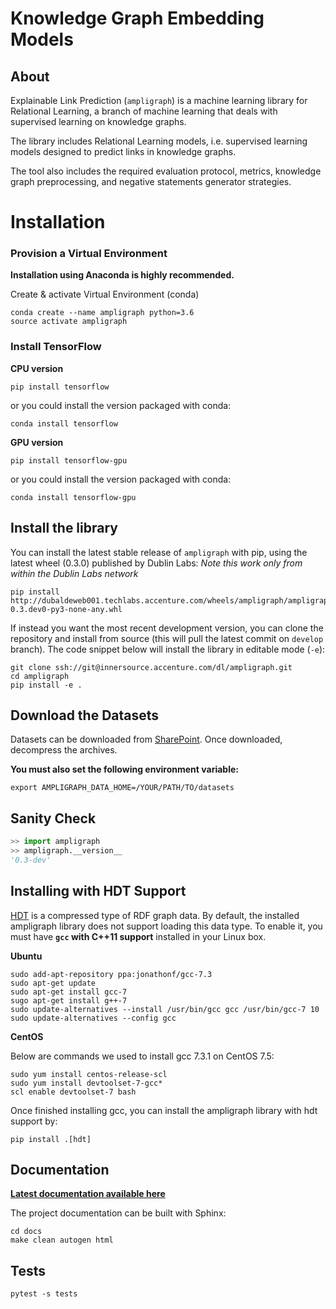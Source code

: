 # Knowledge Graph Embedding Models


## About

Explainable Link Prediction (`ampligraph`) is a machine learning library for Relational Learning, a branch of machine learning
that deals with supervised learning on knowledge graphs.

The library includes Relational Learning models, i.e. supervised learning models designed to predict
links in knowledge graphs.

The tool also includes the required evaluation protocol, metrics, knowledge graph preprocessing,
and negative statements generator strategies.


# Installation

### Provision a Virtual Environment

**Installation using Anaconda is highly recommended.**

Create & activate Virtual Environment (conda)

```
conda create --name ampligraph python=3.6
source activate ampligraph
```

### Install TensorFlow

**CPU version**

```
pip install tensorflow
```

or you could install the version packaged with conda:

```
conda install tensorflow
```

**GPU version**

```
pip install tensorflow-gpu
```

or you could install the version packaged with conda:

```
conda install tensorflow-gpu
```


## Install the library


You can install the latest stable release of `ampligraph` with pip, using the latest wheel (0.3.0) published by Dublin Labs:
*Note this work only from within the Dublin Labs network*

```
pip install http://dubaldeweb001.techlabs.accenture.com/wheels/ampligraph/ampligraph-0.3.dev0-py3-none-any.whl
```

If instead you want the most recent development version, you can clone the repository
and install from source (this will pull the latest commit on `develop` branch).
The code snippet below will install the library in editable mode (`-e`):

```
git clone ssh://git@innersource.accenture.com/dl/ampligraph.git
cd ampligraph
pip install -e .

```


## Download the Datasets

Datasets can be downloaded from [SharePoint](https://ts.accenture.com/sites/TechLabs-Dublin/_layouts/15/guestaccess.aspx?guestaccesstoken=Uz28P2m4hWp2TEgbvFrD%2b4BiURBHVTAw0NbPBRLzWWA%3d&folderid=2_012fd581718e74e4a9305c845a1224ee1&rev=1).
Once downloaded, decompress the archives.

**You must also set the following environment variable:**

```
export AMPLIGRAPH_DATA_HOME=/YOUR/PATH/TO/datasets
```

## Sanity Check

```python
>> import ampligraph
>> ampligraph.__version__
'0.3-dev'
```

## Installing with HDT Support
[HDT](http://www.rdfhdt.org/) is a compressed type of RDF graph data. By default, the installed ampligraph library does not support loading this data type. To enable it, you must have **`gcc` with C++11 support** installed in your Linux box.

**Ubuntu**

```
sudo add-apt-repository ppa:jonathonf/gcc-7.3
sudo apt-get update
sudo apt-get install gcc-7
sugo apt-get install g++-7
sudo update-alternatives --install /usr/bin/gcc gcc /usr/bin/gcc-7 10
sudo update-alternatives --config gcc
```

**CentOS**

Below are commands we used to install gcc 7.3.1 on CentOS 7.5:

```
sudo yum install centos-release-scl
sudo yum install devtoolset-7-gcc*
scl enable devtoolset-7 bash
```

Once finished installing gcc, you can install the ampligraph library with hdt support by:

```
pip install .[hdt]
```

##  Documentation

**[Latest documentation available here](http://10.106.43.211/docs/ampligraph/dev/index.html)**


The project documentation can be built with Sphinx:

```
cd docs
make clean autogen html
```

## Tests


```
pytest -s tests
```

